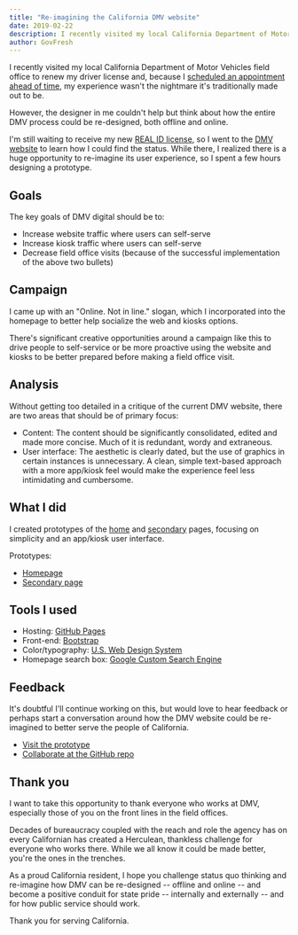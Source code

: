 ```yaml
---
title: "Re-imagining the California DMV website"
date: 2019-02-22
description: I recently visited my local California Department of Motor Vehicles field office to renew my driver license and, because I scheduled an appointment ahead of time, my experience wasn't the nightmare it's traditionally made out to be. However, the designer in me couldn't help but think about how the entire DMV process could be re-imagined, offline and online.
author: GovFresh
---
```


<!-- image {"id":24525,"width":1905,"height":1035} -->
<figure class="wp-block-image is-resized"></figure>
<!-- /image -->

<!-- paragraph -->
<p>I recently visited my local California Department of Motor Vehicles field office to renew my driver license and, because I <a href="https://www.dmv.ca.gov/portal/dmv/detail/portal/foa/welcome">scheduled an appointment ahead of time</a>, my experience wasn't the nightmare it's traditionally made out to be.</p>
<!-- /paragraph -->

<!-- paragraph -->
<p>However, the designer in me couldn't help but think about how the entire DMV process could be re-designed, both offline and online.</p>
<!-- /paragraph -->

<!-- paragraph -->
<p>I'm still waiting to receive my new <a href="https://www.dmv.ca.gov/portal/dmv/detail/realid">REAL ID license</a>, so I went to the <a href="https://www.dmv.ca.gov">DMV website</a> to learn how I could find the status. While there, I realized there is a huge opportunity to re-imagine its user experience, so I spent a few hours designing a prototype.</p>
<!-- /paragraph -->

<!-- heading -->
<h2>Goals</h2>
<!-- /heading -->

<!-- paragraph -->
<p>The key goals of DMV digital should be to:</p>
<!-- /paragraph -->

<!-- list -->
<ul><li>Increase website traffic where users can self-serve</li><li>Increase kiosk traffic where users can self-serve</li><li>Decrease field office visits (because of the successful implementation of the above two bullets)</li></ul>
<!-- /list -->

<!-- heading -->
<h2>Campaign</h2>
<!-- /heading -->

<!-- paragraph -->
<p>I came up with an "Online. Not in line." slogan, which I incorporated into the homepage to better help socialize the web and kiosks options.</p>
<!-- /paragraph -->

<!-- paragraph -->
<p>There's significant creative opportunities around a campaign like this to drive people to self-service or be more proactive using the website and kiosks to be better prepared before making a field office visit.</p>
<!-- /paragraph -->

<!-- heading -->
<h2>Analysis</h2>
<!-- /heading -->

<!-- paragraph -->
<p>Without getting too detailed in a critique of the current DMV website, there are two areas that should be of primary focus:</p>
<!-- /paragraph -->

<!-- list -->
<ul><li>Content: The content should be significantly consolidated, edited and made more concise. Much of it is redundant, wordy and extraneous.</li><li>User interface: The aesthetic is clearly dated, but the use of graphics in certain instances is unnecessary. A clean, simple text-based approach with a more app/kiosk feel would make the experience feel less intimidating and cumbersome.</li></ul>
<!-- /list -->

<!-- heading -->
<h2>What I did</h2>
<!-- /heading -->

<!-- paragraph -->
<p>I created prototypes of the <a href="https://govfresh.github.io/dmv/">home</a> and <a href="https://govfresh.github.io/dmv/secondary.html">secondary</a> pages, focusing on simplicity and an app/kiosk user interface.</p>
<!-- /paragraph -->

<!-- paragraph -->
<p>Prototypes:</p>
<!-- /paragraph -->

<!-- list -->
<ul><li><a href="https://govfresh.github.io/dmv">Homepage</a></li><li><a href="https://govfresh.github.io/dmv/secondary.html">Secondary page</a></li></ul>
<!-- /list -->

<!-- heading -->
<h2>Tools I used</h2>
<!-- /heading -->

<!-- list -->
<ul><li>Hosting: <a href="https://pages.github.com/">GitHub Pages</a></li><li>Front-end: <a href="https://getbootstrap.com/">Bootstrap</a></li><li>Color/typography: <a href="https://designsystem.digital.gov/components/">U.S. Web Design System</a></li><li>Homepage search box: <a href="https://cse.google.com/cse/all">Google Custom Search Engine</a></li></ul>
<!-- /list -->

<!-- heading -->
<h2>Feedback</h2>
<!-- /heading -->

<!-- paragraph -->
<p> It's doubtful I'll continue working on this, but would love to hear feedback or perhaps start a conversation around how the DMV website could be re-imagined to better serve the people of California.</p>
<!-- /paragraph -->

<!-- list -->
<ul><li><a href="https://govfresh.github.io/dmv/index.html">Visit the prototype</a></li><li><a href="https://github.com/govfresh/dmv/">Collaborate at the GitHub repo</a></li></ul>
<!-- /list -->

<!-- heading -->
<h2>Thank you</h2>
<!-- /heading -->

<!-- paragraph -->
<p>I want to take this opportunity to thank everyone who works at DMV, especially those of you on the front lines in the field offices.</p>
<!-- /paragraph -->

<!-- paragraph -->
<p>Decades of bureaucracy coupled with the reach and role the agency has on every Californian has created a Herculean, thankless challenge for everyone who works there. While we all know it could be made better, you're the ones in the trenches.</p>
<!-- /paragraph -->

<!-- paragraph -->
<p>As a proud California resident, I hope you challenge status quo thinking and re-imagine how DMV can be re-designed -- offline and online -- and become a positive conduit for state pride -- internally and externally -- and for how public service should work.</p>
<!-- /paragraph -->

<!-- paragraph -->
<p>Thank you for serving California.</p>
<!-- /paragraph -->
